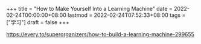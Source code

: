 +++
title = "How to Make Yourself Into a Learning Machine"
date = 2022-02-24T00:00:00+08:00
lastmod = 2022-02-24T07:52:33+08:00
tags = ["学习"]
draft = false
+++

<https://every.to/superorganizers/how-to-build-a-learning-machine-299655>